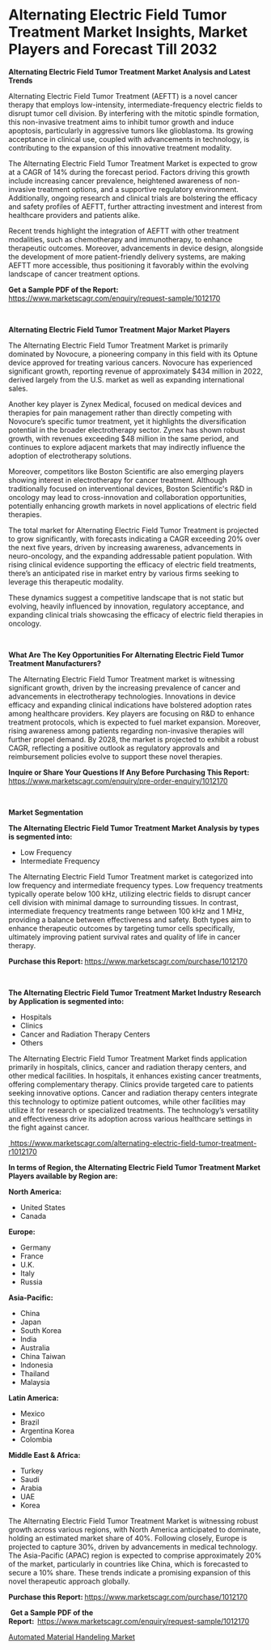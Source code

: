 <p><h1>Alternating Electric Field Tumor Treatment Market Insights, Market Players and Forecast Till 2032</h1></p><p><strong>Alternating Electric Field Tumor Treatment Market Analysis and Latest Trends</strong></p>
<p><p>Alternating Electric Field Tumor Treatment (AEFTT) is a novel cancer therapy that employs low-intensity, intermediate-frequency electric fields to disrupt tumor cell division. By interfering with the mitotic spindle formation, this non-invasive treatment aims to inhibit tumor growth and induce apoptosis, particularly in aggressive tumors like glioblastoma. Its growing acceptance in clinical use, coupled with advancements in technology, is contributing to the expansion of this innovative treatment modality.</p><p>The Alternating Electric Field Tumor Treatment Market is expected to grow at a CAGR of 14% during the forecast period. Factors driving this growth include increasing cancer prevalence, heightened awareness of non-invasive treatment options, and a supportive regulatory environment. Additionally, ongoing research and clinical trials are bolstering the efficacy and safety profiles of AEFTT, further attracting investment and interest from healthcare providers and patients alike.</p><p>Recent trends highlight the integration of AEFTT with other treatment modalities, such as chemotherapy and immunotherapy, to enhance therapeutic outcomes. Moreover, advancements in device design, alongside the development of more patient-friendly delivery systems, are making AEFTT more accessible, thus positioning it favorably within the evolving landscape of cancer treatment options.</p></p>
<p><strong>Get a Sample PDF of the Report:&nbsp;</strong> <a href="https://www.marketscagr.com/enquiry/request-sample/1012170?utm_campaign=2882&utm_medium=2&utm_source=Github&utm_content=ia&utm_term=08032025&utm_id=alternating-electric-field-tumor-treatment">https://www.marketscagr.com/enquiry/request-sample/1012170</a></p>
<p>&nbsp;</p>
<p><strong>Alternating Electric Field Tumor Treatment Major Market Players</strong></p>
<p><p>The Alternating Electric Field Tumor Treatment Market is primarily dominated by Novocure, a pioneering company in this field with its Optune device approved for treating various cancers. Novocure has experienced significant growth, reporting revenue of approximately $434 million in 2022, derived largely from the U.S. market as well as expanding international sales.</p><p>Another key player is Zynex Medical, focused on medical devices and therapies for pain management rather than directly competing with Novocure’s specific tumor treatment, yet it highlights the diversification potential in the broader electrotherapy sector. Zynex has shown robust growth, with revenues exceeding $48 million in the same period, and continues to explore adjacent markets that may indirectly influence the adoption of electrotherapy solutions.</p><p>Moreover, competitors like Boston Scientific are also emerging players showing interest in electrotherapy for cancer treatment. Although traditionally focused on interventional devices, Boston Scientific's R&D in oncology may lead to cross-innovation and collaboration opportunities, potentially enhancing growth markets in novel applications of electric field therapies.</p><p>The total market for Alternating Electric Field Tumor Treatment is projected to grow significantly, with forecasts indicating a CAGR exceeding 20% over the next five years, driven by increasing awareness, advancements in neuro-oncology, and the expanding addressable patient population. With rising clinical evidence supporting the efficacy of electric field treatments, there’s an anticipated rise in market entry by various firms seeking to leverage this therapeutic modality.</p><p>These dynamics suggest a competitive landscape that is not static but evolving, heavily influenced by innovation, regulatory acceptance, and expanding clinical trials showcasing the efficacy of electric field therapies in oncology.</p></p>
<p>&nbsp;</p>
<p><strong>What Are The Key Opportunities For Alternating Electric Field Tumor Treatment Manufacturers?</strong></p>
<p><p>The Alternating Electric Field Tumor Treatment market is witnessing significant growth, driven by the increasing prevalence of cancer and advancements in electrotherapy technologies. Innovations in device efficacy and expanding clinical indications have bolstered adoption rates among healthcare providers. Key players are focusing on R&D to enhance treatment protocols, which is expected to fuel market expansion. Moreover, rising awareness among patients regarding non-invasive therapies will further propel demand. By 2028, the market is projected to exhibit a robust CAGR, reflecting a positive outlook as regulatory approvals and reimbursement policies evolve to support these novel therapies.</p></p>
<p><strong>Inquire or Share Your Questions If Any Before Purchasing This Report:</strong> <a href="https://www.marketscagr.com/enquiry/pre-order-enquiry/1012170?utm_campaign=2882&utm_medium=2&utm_source=Github&utm_content=ia&utm_term=08032025&utm_id=alternating-electric-field-tumor-treatment">https://www.marketscagr.com/enquiry/pre-order-enquiry/1012170</a></p>
<p>&nbsp;</p>
<p><strong>Market Segmentation</strong></p>
<p><strong>The Alternating Electric Field Tumor Treatment Market Analysis by types is segmented into:</strong></p>
<p><ul><li>Low Frequency</li><li>Intermediate Frequency</li></ul></p>
<p><p>The Alternating Electric Field Tumor Treatment market is categorized into low frequency and intermediate frequency types. Low frequency treatments typically operate below 100 kHz, utilizing electric fields to disrupt cancer cell division with minimal damage to surrounding tissues. In contrast, intermediate frequency treatments range between 100 kHz and 1 MHz, providing a balance between effectiveness and safety. Both types aim to enhance therapeutic outcomes by targeting tumor cells specifically, ultimately improving patient survival rates and quality of life in cancer therapy.</p></p>
<p><strong>Purchase this Report:&nbsp;</strong><a href="https://www.marketscagr.com/purchase/1012170?utm_campaign=2882&utm_medium=2&utm_source=Github&utm_content=ia&utm_term=08032025&utm_id=alternating-electric-field-tumor-treatment">https://www.marketscagr.com/purchase/1012170</a></p>
<p>&nbsp;</p>
<p><strong>The Alternating Electric Field Tumor Treatment Market Industry Research by Application is segmented into:</strong></p>
<p><ul><li>Hospitals</li><li>Clinics</li><li>Cancer and Radiation Therapy Centers</li><li>Others</li></ul></p>
<p><p>The Alternating Electric Field Tumor Treatment Market finds application primarily in hospitals, clinics, cancer and radiation therapy centers, and other medical facilities. In hospitals, it enhances existing cancer treatments, offering complementary therapy. Clinics provide targeted care to patients seeking innovative options. Cancer and radiation therapy centers integrate this technology to optimize patient outcomes, while other facilities may utilize it for research or specialized treatments. The technology’s versatility and effectiveness drive its adoption across various healthcare settings in the fight against cancer.</p></p>
<p><a href="https://www.marketscagr.com/alternating-electric-field-tumor-treatment-r1012170?utm_campaign=2882&utm_medium=2&utm_source=Github&utm_content=ia&utm_term=08032025&utm_id=alternating-electric-field-tumor-treatment">&nbsp;https://www.marketscagr.com/alternating-electric-field-tumor-treatment-r1012170</a></p>
<p><strong>In terms of Region, the Alternating Electric Field Tumor Treatment Market Players available by Region are:</strong></p>
<p>
    <p> <strong> North America: </strong>
        <ul>
            <li>United States</li>
            <li>Canada</li>
        </ul>
        </p> 
    <p> <strong> Europe: </strong>
        <ul>
            <li>Germany</li>
            <li>France</li>
            <li>U.K.</li>
            <li>Italy</li>
            <li>Russia</li>
        </ul>
        </p> 
    <p> <strong> Asia-Pacific: </strong>
        <ul>
            <li>China</li>
            <li>Japan</li>
            <li>South Korea</li>
            <li>India</li>
            <li>Australia</li>
            <li>China Taiwan</li>
            <li>Indonesia</li>
            <li>Thailand</li>
            <li>Malaysia</li>
        </ul>
        </p> 
    <p> <strong> Latin America: </strong>
        <ul>
            <li>Mexico</li>
            <li>Brazil</li>
            <li>Argentina Korea</li>
            <li>Colombia</li>
        </ul>
        </p> 
    <p> <strong> Middle East & Africa: </strong>
        <ul>
            <li>Turkey</li>
            <li>Saudi</li>
            <li>Arabia</li>
            <li>UAE</li>
            <li>Korea</li>
        </ul>
    </p>
    </p>
<p><p>The Alternating Electric Field Tumor Treatment Market is witnessing robust growth across various regions, with North America anticipated to dominate, holding an estimated market share of 40%. Following closely, Europe is projected to capture 30%, driven by advancements in medical technology. The Asia-Pacific (APAC) region is expected to comprise approximately 20% of the market, particularly in countries like China, which is forecasted to secure a 10% share. These trends indicate a promising expansion of this novel therapeutic approach globally.</p></p>
<p><strong>Purchase this Report: </strong><a href="https://www.marketscagr.com/purchase/1012170?utm_campaign=2882&utm_medium=2&utm_source=Github&utm_content=ia&utm_term=08032025&utm_id=alternating-electric-field-tumor-treatment">https://www.marketscagr.com/purchase/1012170</a></p>
<p>&nbsp;<strong>Get a Sample PDF of the Report:&nbsp;&nbsp;</strong><a href="https://www.marketscagr.com/enquiry/request-sample/1012170?utm_campaign=2882&utm_medium=2&utm_source=Github&utm_content=ia&utm_term=08032025&utm_id=alternating-electric-field-tumor-treatment">https://www.marketscagr.com/enquiry/request-sample/1012170</a></p>
<p><strong></strong></p>
<p><p><a href="https://github.com/chaturberville8181/Market-Research-Report-List-1/blob/main/automated-material-handeling-market.md?utm_campaign=2882&utm_medium=2&utm_source=Github&utm_content=ia&utm_term=08032025&utm_id=alternating-electric-field-tumor-treatment">Automated Material Handeling Market</a></p></p>
